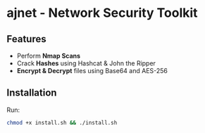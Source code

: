# ajnet - Network Security Toolkit

## Features
- Perform **Nmap Scans**
- Crack **Hashes** using Hashcat & John the Ripper
- **Encrypt & Decrypt** files using Base64 and AES-256

## Installation
Run:
```bash
chmod +x install.sh && ./install.sh
